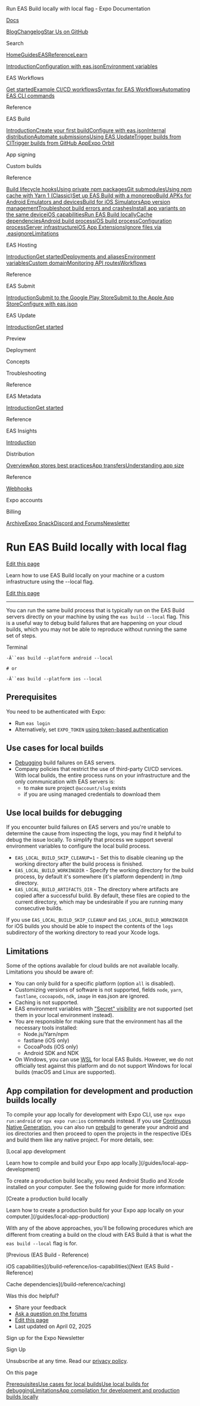 Run EAS Build locally with local flag - Expo Documentation

[Docs](/)

[Blog](https://expo.dev/blog)[Changelog](https://expo.dev/changelog)[Star Us on GitHub](https://github.com/expo/expo)

Search

[Home](/)[Guides](/guides/overview)[EAS](/eas)[Reference](/versions/latest)[Learn](/tutorial/overview)

[Introduction](/eas)[Configuration with eas.json](/eas/json)[Environment variables](/eas/environment-variables)

EAS Workflows

[Get started](/eas/workflows/get-started)[Example CI/CD workflows](/eas/workflows/examples)[Syntax for EAS Workflows](/eas/workflows/syntax)[Automating EAS CLI commands](/eas/workflows/automating-eas-cli)

Reference

EAS Build

[Introduction](/build/introduction)[Create your first build](/build/setup)[Configure with eas.json](/build/eas-json)[Internal distribution](/build/internal-distribution)[Automate submissions](/build/automate-submissions)[Using EAS Update](/build/updates)[Trigger builds from CI](/build/building-on-ci)[Trigger builds from GitHub App](/build/building-from-github)[Expo Orbit](/build/orbit)

App signing

Custom builds

Reference

[Build lifecycle hooks](/build-reference/npm-hooks)[Using private npm packages](/build-reference/private-npm-packages)[Git submodules](/build-reference/git-submodules)[Using npm cache with Yarn 1 (Classic)](/build-reference/npm-cache-with-yarn)[Set up EAS Build with a monorepo](/build-reference/build-with-monorepos)[Build APKs for Android Emulators and devices](/build-reference/apk)[Build for iOS Simulators](/build-reference/simulators)[App version management](/build-reference/app-versions)[Troubleshoot build errors and crashes](/build-reference/troubleshooting)[Install app variants on the same device](/build-reference/variants)[iOS capabilities](/build-reference/ios-capabilities)[Run EAS Build locally](/build-reference/local-builds)[Cache dependencies](/build-reference/caching)[Android build process](/build-reference/android-builds)[iOS build process](/build-reference/ios-builds)[Configuration process](/build-reference/build-configuration)[Server infrastructure](/build-reference/infrastructure)[iOS App Extensions](/build-reference/app-extensions)[Ignore files via .easignore](/build-reference/easignore)[Limitations](/build-reference/limitations)

EAS Hosting

[Introduction](/eas/hosting/introduction)[Get started](/eas/hosting/get-started)[Deployments and aliases](/eas/hosting/deployments-and-aliases)[Environment variables](/eas/hosting/environment-variables)[Custom domain](/eas/hosting/custom-domain)[Monitoring API routes](/eas/hosting/api-routes)[Workflows](/eas/hosting/workflows)

Reference

EAS Submit

[Introduction](/submit/introduction)[Submit to the Google Play Store](/submit/android)[Submit to the Apple App Store](/submit/ios)[Configure with eas.json](/submit/eas-json)

EAS Update

[Introduction](/eas-update/introduction)[Get started](/eas-update/getting-started)

Preview

Deployment

Concepts

Troubleshooting

Reference

EAS Metadata

[Introduction](/eas/metadata)[Get started](/eas/metadata/getting-started)

Reference

EAS Insights

[Introduction](/eas-insights/introduction)

Distribution

[Overview](/distribution/introduction)[App stores best practices](/distribution/app-stores)[App transfers](/distribution/app-transfers)[Understanding app size](/distribution/app-size)

Reference

[Webhooks](/eas/webhooks)

Expo accounts

Billing

[Archive](/archive)[Expo Snack](https://snack.expo.dev)[Discord and Forums](https://chat.expo.dev)[Newsletter](https://expo.dev/mailing-list/signup)

Run EAS Build locally with local flag
=====================================

[Edit this page](https://github.com/expo/expo/edit/main/docs/pages/build-reference/local-builds.mdx)

Learn how to use EAS Build locally on your machine or a custom infrastructure using the --local flag.

[Edit this page](https://github.com/expo/expo/edit/main/docs/pages/build-reference/local-builds.mdx)

---

You can run the same build process that is typically run on the EAS Build servers directly on your machine by using the `eas build --local` flag. This is a useful way to debug build failures that are happening on your cloud builds, which you may not be able to reproduce without running the same set of steps.

Terminal

`-Â``eas build --platform android --local`

`# or`

`-Â``eas build --platform ios --local`

Prerequisites
-------------

You need to be authenticated with Expo:

* Run `eas login`
* Alternatively, set `EXPO_TOKEN` [using token-based authentication](/accounts/programmatic-access)

Use cases for local builds
--------------------------

* [Debugging](/build-reference/local-builds#use-local-builds-for-debugging) build failures on EAS servers.
* Company policies that restrict the use of third-party CI/CD services. With local builds, the entire process runs on your infrastructure and the only communication with EAS servers is:
  + to make sure project `@account/slug` exists
  + if you are using managed credentials to download them

Use local builds for debugging
------------------------------

If you encounter build failures on EAS servers and you're unable to determine the cause from inspecting the logs, you may find it helpful to debug the issue locally. To simplify that process we support several environment variables to configure the local build process.

* `EAS_LOCAL_BUILD_SKIP_CLEANUP=1` - Set this to disable cleaning up the working directory after the build process is finished.
* `EAS_LOCAL_BUILD_WORKINGDIR` - Specify the working directory for the build process, by default it's somewhere (it's platform dependent) in /tmp directory.
* `EAS_LOCAL_BUILD_ARTIFACTS_DIR` - The directory where artifacts are copied after a successful build. By default, these files are copied to the current directory, which may be undesirable if you are running many consecutive builds.

If you use `EAS_LOCAL_BUILD_SKIP_CLEANUP` and `EAS_LOCAL_BUILD_WORKINGDIR` for iOS builds you should be able to inspect the contents of the `logs` subdirectory of the working directory to read your Xcode logs.

Limitations
-----------

Some of the options available for cloud builds are not available locally. Limitations you should be aware of:

* You can only build for a specific platform (option `all` is disabled).
* Customizing versions of software is not supported, fields `node`, `yarn`, `fastlane`, `cocoapods`, `ndk`, `image` in eas.json are ignored.
* Caching is not supported.
* EAS environment variables with ["Secret" visibility](/eas/environment-variables#visibility-settings-for-environment-variables) are not supported (set them in your local environment instead).
* You are responsible for making sure that the environment has all the necessary tools installed:
  + Node.js/Yarn/npm
  + fastlane (iOS only)
  + CocoaPods (iOS only)
  + Android SDK and NDK
* On Windows, you can use [WSL](https://docs.microsoft.com/en-us/windows/wsl/install) for local EAS Builds. However, we do not officially test against this platform and do not support Windows for local builds (macOS and Linux are supported).

App compilation for development and production builds locally
-------------------------------------------------------------

To compile your app locally for development with Expo CLI, use `npx expo run:android` or `npx expo run:ios` commands instead. If you use [Continuous Native Generation](/workflow/continuous-native-generation), you can also run [prebuild](/workflow/prebuild) to generate your android and ios directories and then proceed to open the projects in the respective IDEs and build them like any native project. For more details, see:

[Local app development

Learn how to compile and build your Expo app locally.](/guides/local-app-development)

To create a production build locally, you need Android Studio and Xcode installed on your computer. See the following guide for more information:

[Create a production build locally

Learn how to create a production build for your Expo app locally on your computer.](/guides/local-app-production)

With any of the above approaches, you'll be following procedures which are different from creating a build on the cloud with EAS Build â that is what the `eas build --local` flag is for.

[Previous (EAS Build - Reference)

iOS capabilities](/build-reference/ios-capabilities)[Next (EAS Build - Reference)

Cache dependencies](/build-reference/caching)

Was this doc helpful?

* Share your feedback
* [Ask a question on the forums](https://chat.expo.dev/)
* [Edit this page](https://github.com/expo/expo/edit/main/docs/pages/build-reference/local-builds.mdx)
* Last updated on April 02, 2025

Sign up for the Expo Newsletter

Sign Up

Unsubscribe at any time. Read our [privacy policy](https://expo.dev/privacy).

On this page

[Prerequisites](/build-reference/local-builds/#prerequisites)[Use cases for local builds](/build-reference/local-builds/#use-cases-for-local-builds)[Use local builds for debugging](/build-reference/local-builds/#use-local-builds-for-debugging)[Limitations](/build-reference/local-builds/#limitations)[App compilation for development and production builds locally](/build-reference/local-builds/#app-compilation-for-development-and-production-builds-locally)